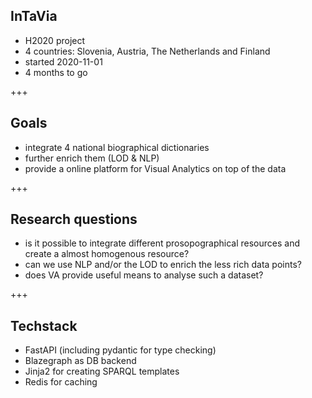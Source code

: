 ## InTaVia
- H2020 project<!-- .element: class="fragment" -->
- 4 countries: Slovenia, Austria, The Netherlands and Finland<!-- .element: class="fragment" -->
- started 2020-11-01<!-- .element: class="fragment" -->
- 4 months to go<!-- .element: class="fragment" -->

+++

## Goals
- integrate 4 national biographical dictionaries<!-- .element: class="fragment" -->
- further enrich them (LOD & NLP)<!-- .element: class="fragment" -->
- provide a online platform for Visual Analytics on top of the data<!-- .element: class="fragment" -->

+++

## Research questions
- is it possible to integrate different prosopographical resources and create a almost homogenous resource?<!-- .element: class="fragment" -->
- can we use NLP and/or the LOD to enrich the less rich data points?<!-- .element: class="fragment" -->
- does VA provide useful means to analyse such a dataset?<!-- .element: class="fragment" -->

+++

## Techstack
- FastAPI (including pydantic for type checking)<!-- .element: class="fragment" -->
- Blazegraph as DB backend<!-- .element: class="fragment" -->
- Jinja2 for creating SPARQL templates<!-- .element: class="fragment" -->
- Redis for caching<!-- .element: class="fragment" -->
